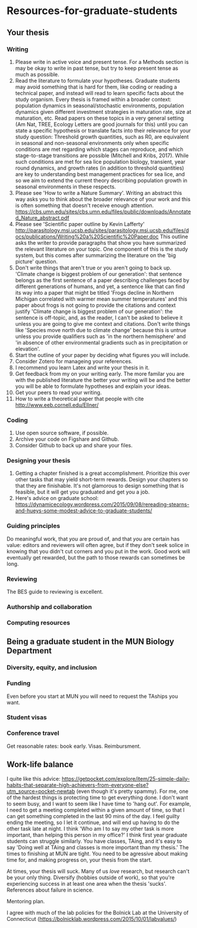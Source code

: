 # Resources-for-graduate-students

## Your thesis
### Writing
1. Please write in active voice and present tense. For a Methods section is may be okay to write in past tense, but try to keep present tense as much as possible.
1. Read the literature to formulate your hypotheses. Graduate students may avoid something that is hard for them, like coding or reading a technical paper, and instead will read to learn specific facts about the study organism. Every thesis is framed within a broader context: population dynamics in seasonal/stochastic environments, population dynamics given different investment strategies in maturation rate, size at maturation, etc. Read papers on these topics in a very general setting (Am Nat, TREE, Ecology Letters are good journals for this) until you can state a specific hypothesis or translate facts into their relevance for your study question: Threshold growth quantities, such as R0, are equivalent in seasonal and non-seasonal environments only when specific conditions are met regarding which stages can reproduce, and which stage-to-stage transitions are possible (Mitchell and Kribs, 2017). While such conditions are met for sea lice population biology, transient, year round dynamics, and growth rates (in addition to threshold quantities) are key to understanding best management practices for sea lice, and so we aim to extend the current theory describing population growth in seasonal environments in these respects.
1. Please see 'How to write a Nature Summary'. Writing an abstract this way asks you to think about the broader relevance of your work and this is often something that doesn't receive enough attention. https://cbs.umn.edu/sites/cbs.umn.edu/files/public/downloads/Annotated_Nature_abstract.pdf
1. Please see 'Scientific paper outline by Kevin Lafferty' <http://parasitology.msi.ucsb.edu/sites/parasitology.msi.ucsb.edu/files/docs/publications/Writing%20a%20Scientific%20Paper.doc> This outline asks the writer to provide paragraphs that show you have summarized the relevant literature on your topic. One component of this is the study system, but this comes after summarizing the literature on the 'big picture' question.
1. Don't write things that aren't true or you aren't going to back up. 'Climate change is biggest problem of our generation': that sentence belongs as the first sentence of a paper describing challenges faced by different generations of humans, and yet, a sentence like that can find its way into a paper that might be titled 'Frogs decline in Northern Michigan correlated with warmer mean summer temperatures' and this paper about frogs is not going to provide the citations and context justify 'Climate change is biggest problem of our generation': the sentence is off-topic, and, as the reader, I can't be asked to believe it unless you are going to give me context and citations. Don't write things like 'Species move north due to climate change' because this is untrue unless you provide qualifiers such as 'in the northern hemisphere' and 'in absence of other environmental gradients such as in precipitation or elevation'.
1. Start the outline of your paper by deciding what figures you will include.
1. Consider Zotero for manageing your references.
1. I recommend you learn Latex and write your thesis in it.
1. Get feedback from my on your writing early. The more familar you are with the published literature the better your writing will be and the better you will be able to formulate hypotheses and explain your ideas.
1. Get your peers to read your writing.
1. How to write a theoretical paper that people with cite http://www.eeb.cornell.edu/Ellner/

### Coding
1. Use open source software, if possible.
1. Archive your code on Figshare and Github.
1. Consider Github to back up and share your files.

### Designing your thesis
1. Getting a chapter finished is a great accomplishment. Prioritize this over other tasks that may yield short-term rewards. Design your chapters so that they are finishable. It's not glamorous to design something that is feasible, but it will get you graduated and get you a job.
1. Here's advice on graduate school: https://dynamicecology.wordpress.com/2015/09/08/rereading-stearns-and-hueys-some-modest-advice-to-graduate-students/


### Guiding principles
Do meaningful work, that _you_ are proud of, and that _you_ are certain has value: editors and reviewers will often agree, but if they don't seek solice in knowing that you didn't cut corners and you put in the work. Good work will eventually get rewarded, but the path to those rewards can sometimes be long.

### Reviewing
The BES guide to reviewing is excellent.

### Authorship and collaboration

### Computing resources

## Being a graduate student in the MUN Biology Department

### Diversity, equity, and inclusion

### Funding
Even before you start at MUN you will need to request the TAships you want.

### Student visas

### Conference travel
Get reasonable rates: book early. Visas. Reimbursment.

## Work-life balance
I quite like this advice: https://getpocket.com/explore/item/25-simple-daily-habits-that-separate-high-achievers-from-everyone-else?utm_source=pocket-newtab (even though it's pretty spammy). For me, one of the hardest things is protecting time to get everything done. I don't want to seem busy, and I want to seem like I have time to 'hang out'. For example, I need to get a meeting completed within a given amount of time, so that I can get something completed in the last 90 mins of the day. I feel guilty ending the meeting, so I let it continue, and will end up having to do the other task late at night. I think 'Who am I to say my other task is more important, than helping this person in my office?' I think first year graduate students can struggle similarly. You have classes, TAing, and it's easy to say 'Doing well at TAing and classes is more important than my thesis.' The times to finishing at MUN are tight. You need to be agressive about making time for, and making progress on, your thesis from the start.

At times, your thesis will suck. Many of us _love_ research, but research can't be your only thing. Diversify (hobbies outside of work), so that you're experiencing success in at least one area when the thesis 'sucks'. References about failure in science.

Mentoring plan.

I agree with much of the lab policies for the Bolnick Lab at the University of Connecticut (https://bolnicklab.wordpress.com/2015/10/01/labvalues/)

